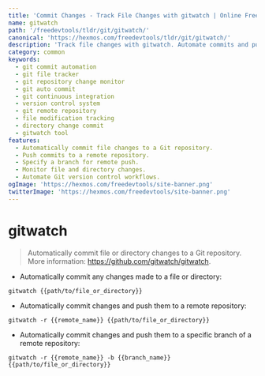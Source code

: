 ```yaml
---
title: 'Commit Changes - Track File Changes with gitwatch | Online Free DevTools by Hexmos'
name: gitwatch
path: '/freedevtools/tldr/git/gitwatch/'
canonical: 'https://hexmos.com/freedevtools/tldr/git/gitwatch/'
description: 'Track file changes with gitwatch. Automate commits and pushes to Git repositories for efficient version control. Free online tool, no registration required.'
category: common
keywords:
  - git commit automation
  - git file tracker
  - git repository change monitor
  - git auto commit
  - git continuous integration
  - version control system
  - git remote repository
  - file modification tracking
  - directory change commit
  - gitwatch tool
features:
  - Automatically commit file changes to a Git repository.
  - Push commits to a remote repository.
  - Specify a branch for remote push.
  - Monitor file and directory changes.
  - Automate Git version control workflows.
ogImage: 'https://hexmos.com/freedevtools/site-banner.png'
twitterImage: 'https://hexmos.com/freedevtools/site-banner.png'
---
```


# gitwatch

> Automatically commit file or directory changes to a Git repository.
> More information: <https://github.com/gitwatch/gitwatch>.

- Automatically commit any changes made to a file or directory:

`gitwatch {{path/to/file_or_directory}}`

- Automatically commit changes and push them to a remote repository:

`gitwatch -r {{remote_name}} {{path/to/file_or_directory}}`

- Automatically commit changes and push them to a specific branch of a remote repository:

`gitwatch -r {{remote_name}} -b {{branch_name}} {{path/to/file_or_directory}}`
